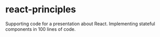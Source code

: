 # react-principles
Supporting code for a presentation about React. Implementing stateful components in 100 lines of code.
